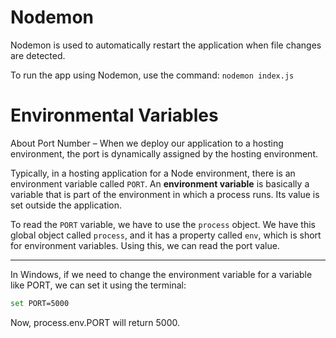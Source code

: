 # Nodemon

Nodemon is used to automatically restart the application when file changes are detected.

To run the app using Nodemon, use the command: `nodemon index.js`

# Environmental Variables

About Port Number – When we deploy our application to a hosting environment, the port is dynamically assigned by the hosting environment.

Typically, in a hosting application for a Node environment, there is an environment variable called `PORT`. An **environment variable** is basically a variable that is part of the environment in which a process runs. Its value is set outside the application.

To read the `PORT` variable, we have to use the `process` object. We have this global object called `process`, and it has a property called `env`, which is short for environment variables. Using this, we can read the port value.

---

In Windows, if we need to change the environment variable for a variable like PORT, we can set it using the terminal:

```BASH
set PORT=5000
```

Now, process.env.PORT will return 5000.
